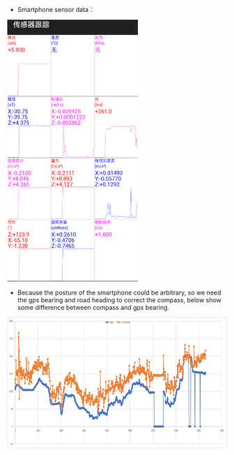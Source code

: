 - Smartphone sensor data：

<img src="https://raw.githubusercontent.com/yyccR/Pictures/master/Location/sensordata1.png" width="300" height="600" />

- Because the posture of the smartphone could be arbitrary, so we need the gps bearing and road heading to correct the compass, below show some difference between compass and gps bearing.

<img src="https://raw.githubusercontent.com/yyccR/Pictures/master/INS/gps_compass.png" width="1000" height="300" />